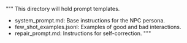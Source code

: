 """
This directory will hold prompt templates.
- system_prompt.md: Base instructions for the NPC persona.
- few_shot_examples.jsonl: Examples of good and bad interactions.
- repair_prompt.md: Instructions for self-correction.
"""

